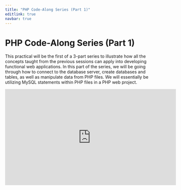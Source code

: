 ```yaml
---
title: "PHP Code-Along Series (Part 1)"
editlink: true
navbar: true
---
```


# PHP Code-Along Series (Part 1)

This practical will be the first of a 3-part series to illustrate how all the concepts taught from the previous sessions can apply into developing functional web applications.
In this part of the series, we will be going through how to connect to the database server, create databases and tables, as well as manipulate data from PHP files.
We will essentially be utilizing MySQL statements within PHP files in a PHP web project.

<div style="text-align: center;">
	<iframe width="560" height="315" src="https://www.youtube.com/embed/Go0cWv5ZKTs" title="YouTube video player" frameborder="0" allow="accelerometer; autoplay; clipboard-write; encrypted-media; gyroscope; picture-in-picture" allowfullscreen></iframe>
</div>
